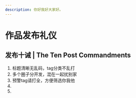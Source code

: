```yaml
---
description: 你好我好大家好。
---
```


# 作品发布礼仪

## 发布十诫 | The Ten Post Commandments

1. 标题清晰无乱码，tag分类不乱打
2. 多个圈子分开发，混在一起扰别家
3. 预警tag请打全，方便筛选你我他
4.
5.
